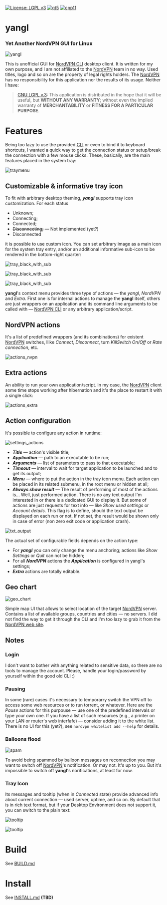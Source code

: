 [![License: LGPL v3](https://img.shields.io/badge/License-LGPL%20v3-blue.svg)](https://www.gnu.org/licenses/lgpl-3.0)
[![qt5](https://img.shields.io/badge/qt-5-green.svg)](https://shields.io/)
[![cpp11](https://img.shields.io/badge/c%2B%2B-14-brightgreen)](https://shields.io/)

# yangl
### **Y**et **A**nother **N**ordVPN **G**UI for **L**inux

![yangl](./readme_images/overview.gif)

This is unofficial GUI for [NordVPN CLI](https://nordvpn.com/download/linux/) desktop client.
It is written for my own purpose, and I am not affiliated to the [NordVPN](https://nordvpn.com/) team in no way. Used titles, logo and so on are the property of legal rights holders. The [NordVPN](https://nordvpn.com/) has no responsibility for this application nor the results of its usage. Neither I have:

> [GNU LGPL v.3](https://www.gnu.org/licenses/lgpl-3.0.html>): 
> This application is distributed in the hope that it will be useful, but **WITHOUT ANY WARRANTY**; without even the implied warranty of **MERCHANTABILITY** or **FITNESS FOR A PARTICULAR PURPOSE**.

# Features
Being too lazy to use the provided [CLI](https://nordvpn.com/download/linux/) or even to bind it to keyboard shortcuts, I wanted a quick way to get the connection status or setup/break the connection with a few mouse clicks. These, basically, are the main features placed in the system tray:

![traymenu](./readme_images/tray_icon_overview.gif)

## Customizable & informative tray icon

To fit with arbitrary desktop theming, ***yangl*** supports tray icon customization. For each status

* Unknown;
* Connecting;
* Connected;
* <s>Disconnecting;</s> &mdash; Not implemented (yet?)
* Disconnected

it is possible to use custom icon. You can set arbitrary image as a main icon for the system tray entry, and/or an additional informative sub-icon to be rendered in the bottom-right quarter:

![tray_black_with_sub](./readme_images/tray_black_with_sub.gif)

![tray_black_with_sub](./readme_images/tray_nvpn_no_sub.gif)

![tray_black_with_sub](./readme_images/tray_yangl_no_sub.gif)

**yangl**'s context menu provides three type of actions — the *yangl*, *NordVPN* and *Extra*. First one is for internal actions to manage the **yangl** itself, others are just wrappers on an application and its command line arguments to be called with ­­&mdash; [NordVPN CLI](https://nordvpn.com/download/linux/) or any arbitrary application/script.

## NordVPN actions
It's a list of predefined wrappers (and its combinations) for existent [NordVPN](https://nordvpn.com/download/linux/) switches, llike *Connect*, *Disconnect*, turn *KillSwitch On/Off* or *Rate connection*, etc.

![actions_nvpn](./readme_images/actions_nvpn.png)

## Extra actions
An ability to run your own application/script. 
In my case, the [NordVPN](https://nordvpn.com/) client some time stops working after hibernation and it's the place to restart it with a single click:

![actions_extra](./readme_images/actions_extra.png)

## Action configuration
It's possible to configure any action in runtime:

![settings_actions](./readme_images/settings_actions.gif)

* ***Title*** — action's visible title; 
* ***Application*** — path to an executable to be run;
* ***Arguments*** — list of parameters to pass to that executable;
* ***Timeout*** — interval to wait for target application to be launched and to get its output;
* ***Menu*** — where to put the action in the tray icon menu. Each action can be placed in its related submenu, in the root menu or hidden at all;
* ***Always show result*** — The result of performing of most of the actions is... Well, just performed action. There is no any text output I'm interested in or there is a dedicated GUI to display it. But some of actions are just requests for text info — like *Show used settings* or *Account details*. This flag is to define, should the text output be displayed on each run or not. If not set, the result would be shown only in case of error (non zero exit code or application crash).

![txt_output](./readme_images/txt_output.png)

The actual set of configurable fields depends on the action type:

* For ***yangl*** you can only change the menu anchoring; actions like *Show Settings* or *Quit* can not be hidden;
* For all ***NordVPN*** actions the ***Application*** is configured in yangl's settings;
* ***Extra*** actions are totally editable.

## Geo chart

![geo_chart](./readme_images/map_overview.png)

Simple map UI that allows to select location of the target [NordVPN](https://nordvpn.com/) server. Contains a list of available groups, countries and cities — no servers. I did not find the way to get it through the CLI and I'm too lazy to grab it from the [NordVPN web site](https://nordvpn.com/).

## Notes

### Login

I don't want to bother with anything related to sensitive data, so there are no tools to manage the account. Please, handle your login/password by yourself within the good old CLI :)

### Pausing

In some (rare) cases it's necessary to temporarry switch the VPN off to access some web resources or to run torrent, or whatever. Here are the *Pause* actions for this purpouse — use one of the predefined intervals or type your own one. If you have a list of such resources (e.g., a printer on your LAN or router's web interfafe) &mdash; consider adding it to the white list. There is no UI for this (yet?), see `nordvpn whitelist add --help` for details.

### Balloons flood

![spam](./readme_images/msgs_spam.png)

To avoid being spammed by balloon messages on reconnection you may want to switch off [NordVPN](https://nordvpn.com/)'s notification. Or may not. It's up to you. But it's impossible to switch off **yangl**'s norifications, at least for now.

### Tray Icon
Its messages and tooltip (when in *Connected* state) provide advanced info about current connection — used server, uptime, and so on. By default that is in rich text format, but if your Desktop Environment does not support it, you can switch to the plain text:

![tooltip](./readme_images/connection_info.png)

![tooltip](./readme_images/plaintext.gif)

# Build
See [BUILD.md](./BUILD.md)

# Install 
See [INSTALL.md](./INSTALL.md) **(TBD)**
